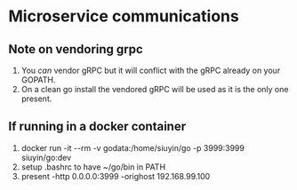 # Microservice communications

## Note on vendoring grpc
1. You *can* vendor gRPC but it will conflict with the gRPC already on your GOPATH.
1. On a clean go install the vendored gRPC will be used as it is the only one present.

## If running in a docker container
1. docker run -it --rm -v godata:/home/siuyin/go -p 3999:3999 siuyin/go:dev
1. setup .bashrc to have ~/go/bin in PATH
1. present -http 0.0.0.0:3999 -orighost 192.168.99.100
